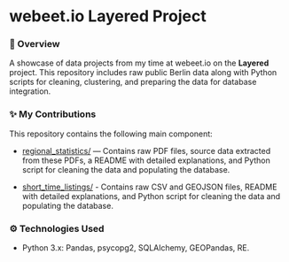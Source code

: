 # webeet.io Layered Project

### 📝 Overview

A showcase of data projects from my time at webeet.io on the **Layered** project. This repository includes raw public Berlin data along with Python scripts for cleaning, clustering, and preparing the data for database integration.

### ✨ My Contributions

This repository contains the following main component:

- [regional_statistics/](regional_statistics) — Contains raw PDF files, source data extracted from these PDFs, a README with detailed explanations, and Python script for cleaning the data and populating the database.

- [short_time_listings/](short_time_listings) - Contains raw CSV and GEOJSON files, README with detailed explanations, and Python script for cleaning the data and populating the database.


### ⚙️ Technologies Used

- Python 3.x: Pandas, psycopg2, SQLAlchemy, GEOPandas, RE.
